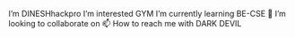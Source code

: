 I’m DINESHhackpro
  I’m interested GYM
I’m currently learning BE-CSE
  💞️ I’m looking to collaborate on    📫 How to reach me with DARK DEVIL

<!---
DINESHhackpro/DINESHhackpro is a ✨ special ✨ repository because its `README.md` (this file) appears on your GitHub profile.
You can click the Preview link to take a look at your changes.
--->
